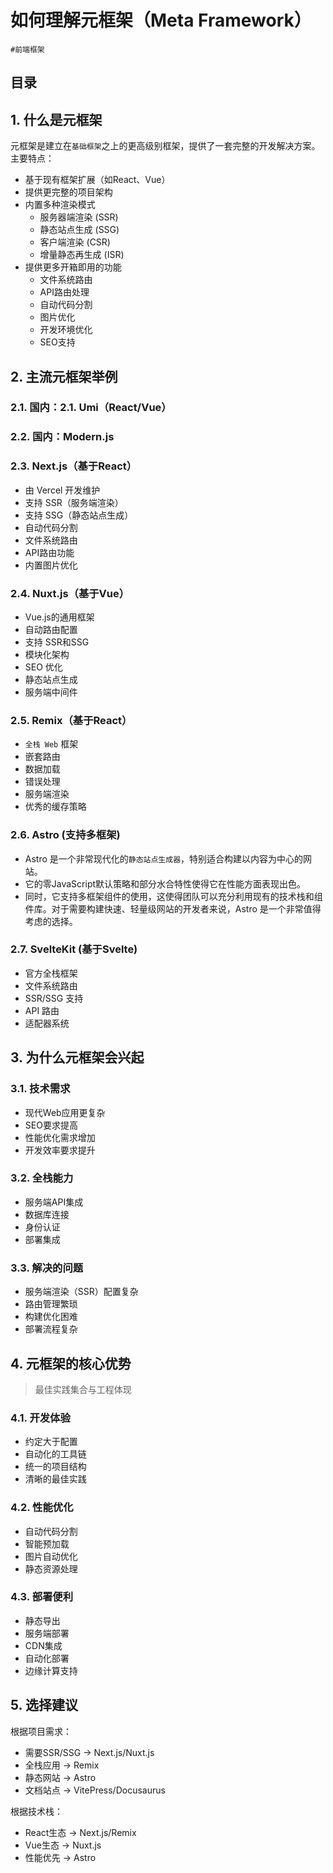 
# 如何理解元框架（Meta Framework）

`#前端框架` 

## 目录
<!-- toc -->
 ## 1. 什么是元框架 

元框架是建立在`基础框架`之上的更高级别框架，提供了一套完整的开发解决方案。主要特点：

- 基于现有框架扩展（如React、Vue）
- 提供更完整的项目架构
- 内置多种渲染模式
	- 服务器端渲染 (SSR)
	- 静态站点生成 (SSG)
	- 客户端渲染 (CSR)
	- 增量静态再生成 (ISR)
- 提供更多开箱即用的功能
	- 文件系统路由
	- API路由处理
	- 自动代码分割
	- 图片优化
	- 开发环境优化
	- SEO支持

## 2. 主流元框架举例

### 2.1. 国内：2.1. Umi（React/Vue） 

### 2.2. 国内：Modern.js

### 2.3. Next.js（基于React）

- 由 Vercel 开发维护
- 支持 SSR（服务端渲染）
- 支持 SSG（静态站点生成）
- 自动代码分割
- 文件系统路由
- API路由功能
- 内置图片优化

### 2.4. Nuxt.js（基于Vue）

- Vue.js的通用框架
- 自动路由配置
- 支持  SSR和SSG
- 模块化架构
- SEO 优化
- 静态站点生成
- 服务端中间件

### 2.5. Remix（基于React）

- `全栈 Web` 框架
- 嵌套路由
- 数据加载
- 错误处理
- 服务端渲染
- 优秀的缓存策略

### 2.6. Astro (支持多框架)

- Astro 是一个非常现代化的`静态站点生成器`，特别适合构建以内容为中心的网站。
- 它的零JavaScript默认策略和部分水合特性使得它在性能方面表现出色。
- 同时，它支持多框架组件的使用，这使得团队可以充分利用现有的技术栈和组件库。对于需要构建快速、轻量级网站的开发者来说，Astro 是一个非常值得考虑的选择。

### 2.7. SvelteKit (基于Svelte)

- 官方全栈框架
- 文件系统路由
- SSR/SSG 支持
- API 路由
- 适配器系统

## 3. 为什么元框架会兴起

### 3.1. 技术需求

- 现代Web应用更复杂
- SEO要求提高
- 性能优化需求增加
- 开发效率要求提升

### 3.2. 全栈能力

- 服务端API集成
- 数据库连接
- 身份认证
- 部署集成

### 3.3. 解决的问题

- 服务端渲染（SSR）配置复杂
- 路由管理繁琐
- 构建优化困难
- 部署流程复杂

## 4. 元框架的核心优势

> 最佳实践集合与工程体现

### 4.1. 开发体验

- 约定大于配置
- 自动化的工具链
- 统一的项目结构
- 清晰的最佳实践

### 4.2. 性能优化

- 自动代码分割
- 智能预加载
- 图片自动优化
- 静态资源处理

### 4.3. 部署便利

- 静态导出
- 服务端部署
- CDN集成
- 自动化部署
- 边缘计算支持

## 5. 选择建议

根据项目需求：

- 需要SSR/SSG → Next.js/Nuxt.js
- 全栈应用 → Remix
- 静态网站 → Astro
- 文档站点 → VitePress/Docusaurus

根据技术栈：
- React生态 → Next.js/Remix
- Vue生态 → Nuxt.js
- 性能优先 → Astro

